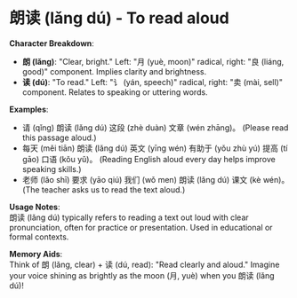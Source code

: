 # **朗读 (lǎng dú) - To read aloud**

**Character Breakdown**:  
- **朗 (lǎng)**: "Clear, bright." Left: "月 (yuè, moon)" radical, right: "良 (liáng, good)" component. Implies clarity and brightness.  
- **读 (dú)**: "To read." Left: "讠 (yán, speech)" radical, right: "卖 (mài, sell)" component. Relates to speaking or uttering words.

**Examples**:  
- 请 (qǐng) 朗读 (lǎng dú) 这段 (zhè duàn) 文章 (wén zhāng)。 (Please read this passage aloud.)  
- 每天 (měi tiān) 朗读 (lǎng dú) 英文 (yīng wén) 有助于 (yǒu zhù yú) 提高 (tí gāo) 口语 (kǒu yǔ)。 (Reading English aloud every day helps improve speaking skills.)  
- 老师 (lǎo shī) 要求 (yāo qiú) 我们 (wǒ men) 朗读 (lǎng dú) 课文 (kè wén)。 (The teacher asks us to read the text aloud.)

**Usage Notes**:  
朗读 (lǎng dú) typically refers to reading a text out loud with clear pronunciation, often for practice or presentation. Used in educational or formal contexts.

**Memory Aids**:  
Think of 朗 (lǎng, clear) + 读 (dú, read): "Read clearly and aloud." Imagine your voice shining as brightly as the moon (月, yuè) when you 朗读 (lǎng dú)!